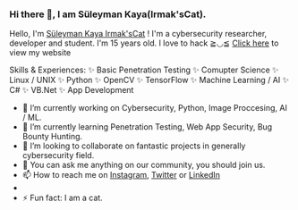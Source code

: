 ### Hi there 👋, I am Süleyman Kaya(Irmak'sCat).
Hello, I'm [Süleyman Kaya Irmak'sCat](https://linktree.com/suleymankaya) ! I'm a cybersecurity researcher, developer and student. I'm 15 years old. I love to hack ≧◡≦
[Click here](https://linktree.com/suleymankaya) to view my website

Skills & Experiences:
  ✨ Basic Penetration Testing   ✨ Comupter Science    ✨ Linux / UNIX   ✨ Python    ✨ OpenCV   ✨ TensorFlow    ✨ Machine Learning / AI   ✨ C#    ✨ VB.Net    ✨ App Development

- 🔭 I’m currently working on Cybersecurity, Python, Image Proccesing, AI / ML.
- 🌱 I’m currently learning Penetration Testing, Web App Security, Bug Bounty Hunting.
- 👯 I’m looking to collaborate on fantastic projects in generally cybersecurity field.
- 💬 You can ask me anything on our community, you should join us.
- 📫 How to reach me on [Instagram](https://instagram.com/skaya0x01), [Twitter](https://twitter.com/Irmakscat) or [LinkedIn](https://www.linkedin.com/in/s%C3%BCleyman-kaya-041820192/)
- <!-- - 😄 Pronouns: ... -->
- ⚡ Fun fact: I am a cat.
